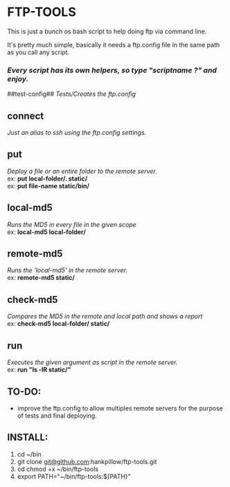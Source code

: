 FTP-TOOLS
=========

This is just a bunch os bash script to help doing ftp via command line.

It's pretty much simple, basically it needs a ftp.config file in the same path as you call any script.

### *Every script has its own helpers, so type "scriptname ?" and enjoy.* ###

##test-config##
*Tests/Creates the ftp.config*

connect
-------
*Just an alias to ssh using the ftp.config settings.*

put
-----
*Deploy a file or an entire folder to the remote server.*  
ex: **put local-folder/. static/**  
ex: **put file-name static/bin/**

local-md5
---------
*Runs the MD5 in every file in the given scope*  
ex: **local-md5 local-folder/**

remote-md5
----------
*Runs the 'local-md5' in the remote server.*  
ex: **remote-md5 static/**

check-md5
-----------
*Compares the MD5 in the remote and local path and shows a report*  
ex: **check-md5 local-folder/ static/**

run
-----------
*Executes the given argument as script in the remote server.*  
ex: **run "ls -lR static/"**


TO-DO:
------
- improve the ftp.config to allow multiples remote servers for the purpose of tests and final deploying.

INSTALL:
------
1. cd ~/bin
2. git clone git@github.com:hankpillow/ftp-tools.git
3. cd chmod +x ~/bin/ftp-tools
4. export PATH="~/bin/ftp-tools:${PATH}"
